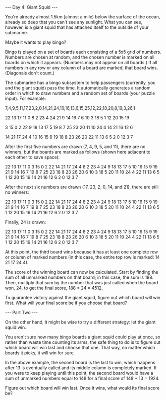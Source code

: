 --- Day 4: Giant Squid ---

You're already almost 1.5km (almost a mile) below the surface of the ocean, already so deep that you can't see any sunlight. What you can see, however, is a giant squid that has attached itself to the outside of your submarine.

Maybe it wants to play bingo?

Bingo is played on a set of boards each consisting of a 5x5 grid of numbers. Numbers are chosen at random, and the chosen number is marked on all boards on which it appears. (Numbers may not appear on all boards.) If all numbers in any row or any column of a board are marked, that board wins. (Diagonals don't count.)

The submarine has a bingo subsystem to help passengers (currently, you and the giant squid) pass the time. It automatically generates a random order in which to draw numbers and a random set of boards (your puzzle input). For example:

 7,4,9,5,11,17,23,2,0,14,21,24,10,16,13,6,15,25,12,22,18,20,8,19,3,26,1

 22 13 17 11  0
  8  2 23  4 24
 21  9 14 16  7
  6 10  3 18  5
  1 12 20 15 19

  3 15  0  2 22
  9 18 13 17  5
 19  8  7 25 23
 20 11 10 24  4
 14 21 16 12  6

 14 21 17 24  4
 10 16 15  9 19
 18  8 23 26 20
 22 11 13  6  5
  2  0 12  3  7

 After the first five numbers are drawn (7, 4, 9, 5, and 11), there are no winners, but the boards are marked as follows (shown here adjacent to each other to save space):

 22 13 17 11  0         3 15  0  2 22        14 21 17 24  4
  8  2 23  4 24         9 18 13 17  5        10 16 15  9 19
 21  9 14 16  7        19  8  7 25 23        18  8 23 26 20
  6 10  3 18  5        20 11 10 24  4        22 11 13  6  5
  1 12 20 15 19        14 21 16 12  6         2  0 12  3  7

 After the next six numbers are drawn (17, 23, 2, 0, 14, and 21), there are still no winners:

 22 13 17 11  0         3 15  0  2 22        14 21 17 24  4
  8  2 23  4 24         9 18 13 17  5        10 16 15  9 19
 21  9 14 16  7        19  8  7 25 23        18  8 23 26 20
  6 10  3 18  5        20 11 10 24  4        22 11 13  6  5
  1 12 20 15 19        14 21 16 12  6         2  0 12  3  7

 Finally, 24 is drawn:

 22 13 17 11  0         3 15  0  2 22        14 21 17 24  4
  8  2 23  4 24         9 18 13 17  5        10 16 15  9 19
 21  9 14 16  7        19  8  7 25 23        18  8 23 26 20
  6 10  3 18  5        20 11 10 24  4        22 11 13  6  5
  1 12 20 15 19        14 21 16 12  6         2  0 12  3  7

At this point, the third board wins because it has at least one complete row or column of marked numbers (in this case, the entire top row is marked: 14 21 17 24 4).

The score of the winning board can now be calculated. Start by finding the sum of all unmarked numbers on that board; in this case, the sum is 188. Then, multiply that sum by the number that was just called when the board won, 24, to get the final score, 188 * 24 = 4512.

To guarantee victory against the giant squid, figure out which board will win first. What will your final score be if you choose that board?

--- Part Two ---

On the other hand, it might be wise to try a different strategy: let the giant squid win.

You aren't sure how many bingo boards a giant squid could play at once, so rather than waste time counting its arms, the safe thing to do is to figure out which board will win last and choose that one. That way, no matter which boards it picks, it will win for sure.

In the above example, the second board is the last to win, which happens after 13 is eventually called and its middle column is completely marked. If you were to keep playing until this point, the second board would have a sum of unmarked numbers equal to 148 for a final score of 148 * 13 = 1924.

Figure out which board will win last. Once it wins, what would its final score be?
